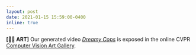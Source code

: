 ```yaml
---
layout: post
date: 2021-01-15 15:59:00-0400
inline: true
---
```


**[👨‍🎨 ART]** Our generated video <a href="https://computervisionart.com/pieces2021/dreamy-cops/" target="_blank" rel="noopener noreferrer">*Dreamy Cops*</a> is exposed in the online CVPR <a href="https://computervisionart.com/pieces2021" target="_blank" rel="noopener noreferrer">Computer Vision Art Gallery</a>.